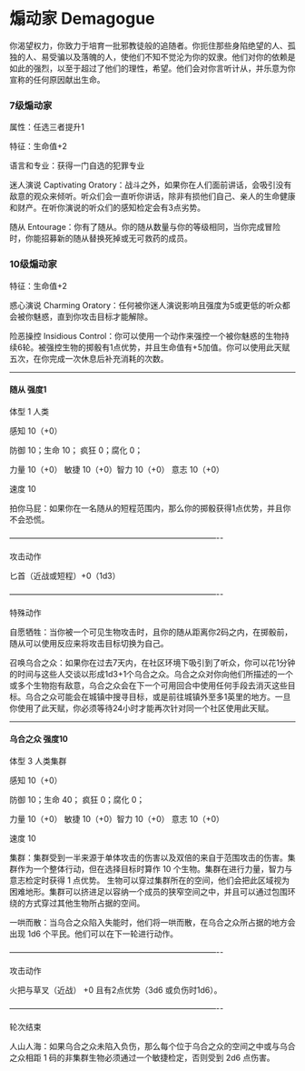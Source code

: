 # 煽动家 Demagogue

你渴望权力，你致力于培育一批邪教徒般的追随者。你扼住那些身陷绝望的人、孤独的人、易受骗以及落魄的人，使他们不知不觉沦为你的奴隶。他们对你的依赖是如此的强烈，以至于超过了他们的理性，希望。他们会对你言听计从，并乐意为你宣称的任何原因献出生命。

### 7级煽动家

属性：任选三者提升1

特征：生命值+2

语言和专业：获得一门自选的犯罪专业

迷人演说 Captivating
Oratory：战斗之外，如果你在人们面前讲话，会吸引没有敌意的观众来倾听。听众们会一直听你讲话，除非有损他们自己、亲人的生命健康和财产。在听你演说的听众们的感知检定会有3点劣势。

随从
Entourage：你有了随从。你的随从数量与你的等级相同，当你完成冒险时，你能招募新的随从替换死掉或无可救药的成员。

### 10级煽动家

特征：生命值+2

惑心演说 Charming
Oratory：任何被你迷人演说影响且强度为5或更低的听众都会被你魅惑，直到你攻击目标才能解除。

险恶操控 Insidious
Control：你可以使用一个动作来强控一个被你魅惑的生物持续6轮。被强控生物的掷骰有1点优势，并且生命值有+5加值。你可以使用此天赋五次，在你完成一次休息后补充消耗的次数。

------------------------------------------------------------------------

#### **随从** 强度1

体型 1 人类

感知 10（+0）

防御 10；生命 10； 疯狂 0；腐化 0；

力量 10（+0） 敏捷 10（+0）智力 10（+0） 意志 10（+0）

速度 10

拍你马屁：如果你在一名随从的短程范围内，那么你的掷骰获得1点优势，并且你不会恐慌。

——————————————————————————--

攻击动作

匕首（近战或短程）+0（1d3）

——————————————————————————--

特殊动作

自愿牺牲：当你被一个可见生物攻击时，且你的随从距离你2码之内，在掷骰前，随从可以使用反应来将攻击目标切换为自己。

召唤乌合之众：如果你在过去7天内，在社区环境下吸引到了听众，你可以花1分钟的时间与这些人交谈以形成1d3+1个乌合之众。乌合之众对你向他们所描述的一个或多个生物抱有敌意，乌合之众会在下一个可用回合中使用任何手段去消灭这些目标。乌合之众可能会在城镇中搜寻目标，或是前往城镇外至多1英里的地方。一旦你使用了此天赋，你必须等待24小时才能再次针对同一个社区使用此天赋。

------------------------------------------------------------------------

#### **乌合之众** 强度10

体型 3 人类集群

感知 10（+0）

防御 10；生命 40； 疯狂 0；腐化 0；

力量 10（+0） 敏捷 10（+0）智力 10（+0） 意志 10（+0）

速度 10

集群：集群受到一半来源于单体攻击的伤害以及双倍的来自于范围攻击的伤害。集群作为一个整体行动，但在选择目标时算作
10 个生物。集群在进行力量，智力与意志检定时获得 1 点优势。
生物可以穿过集群所在的空间，他们会把此区域视为困难地形。集群可以挤进足以容纳一个成员的狭窄空间之中，并且可以通过包围环绕的方式穿过其他生物所占据的空间。

一哄而散：当乌合之众陷入失能时，他们将一哄而散，在乌合之众所占据的地方会出现
1d6 个平民。他们可以在下一轮进行动作。

——————————————————————————--

攻击动作

火把与草叉（近战） +0 且有2点优势（3d6 或负伤时1d6）。

——————————————————————————--

轮次结束

人山人海：如果乌合之众未陷入负伤，那么每个位于乌合之众的空间之中或与乌合之众相距
1 码的非集群生物必须通过一个敏捷检定，否则受到 2d6 点伤害。
